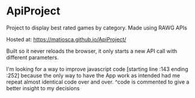 # ApiProject
Project to display best rated games by category. Made using RAWG APIs 

Hosted at: https://matiosca.github.io/ApiProject/

Built so it never reloads the browser, it only starts a new API call with different parameters.

I'm looking for a way to improve javascript code [starting line :143 ending :252] because the only way to have the App work as intended
had me repeat almost identical code over and over.
^code is commented to give a better insight to my decisions
